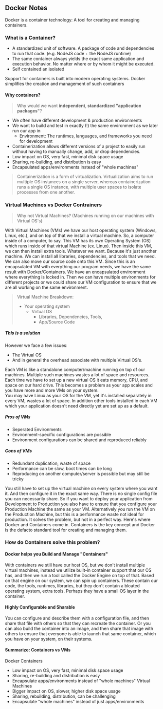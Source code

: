 ## Docker Notes
Docker is a container technology: A tool for creating and managing containers.

### What is a Container?
- A standardized unit of software. A package of code and dependencies to run that code. (e.g. NodeJS code + the NodeJS runtime)
- The same container always yields the exact same application and execution behavior. No matter where or by whom it might be executed.
- Self contained an isolated

Support for containers is built into modern operating systems. Docker simplifies the creation and management of such containers

#### Why containers?
> Why would we want **independent, standardized "application packages"**?
- We often have different development & production environments
- We want to build and test in exactly (!) the same environment as we later run our app in
	+ Environment: The runtimes, languages, and frameworks you need for development
- Containerization allows different versions of a project to easily run without having to manually change, add, or drop dependencies.
- Low impact on OS, very fast, minimal disk space usage
- Sharing, re-building, and distribution is easy
- Encapsulated apps/environments instead of "whole machines"
> Containerization is a form of virtualization. Virtualization aims to run multiple OS instances on a single server, whereas containerization runs a single OS instance, with multiple user spaces to isolate processes from one another.

### Virtual Machines vs Docker Contrainers
> Why not Virtual Machines? (Machines running on our machines with Virtual OS's)  

With Virtual Machines (VMs) we have our host operating system (Windows, Linux, etc.), and on top of that we install a virtual machine. So, a computer  inside of a computer, to say. This VM has its own Operating System (OS) which runs inside of that virtual Machine (ex. Linux). Then inside this VM, we can then install extra tools. Whatever we want. Because it's just another machine. We can install all libraries, dependencies, and tools that we need. We can also move our source code onto this VM. Since this is an encapsulated VM with everything our program needs, we have the same result with Docker/Containers. We have an encapsulated environment where everything is locked in. Then we can have multiple environments for different projects or we could share our VM configuration to ensure that we are all working on the same environment.  

> Virtual Machine Breakdown:
>- Your operating system
>	+ Virtual OS
>		+ Libraries, Dependencies, Tools,
>		+ App/Source Code
##### This is a solution
However we face a few issues:  
- The Virtual OS 
- And in general the overhead associate with multiple Virtual OS's. 

Each VM is like a standalone computer/machine running on top of our machines. Multiple such machines wastes a lot of space and resources. Each time we have to set up a new virtual OS it eats memory, CPU, and space on our hard drive. This becomes a problem as your app scales and you have more and more VMs on your system.  
You may have Linux as your OS for the VM, yet it's installed separately in every VM, wastes a lot of space. In addition other tools installed in each VM which your application doesn't need directly yet are set up as a default.
##### Pros of VMs
- Seperated Environments
- Environment-specific configurations are possible
- Environment configurations can be shared and reproduced reliably
##### Cons of VMs
- Redundant duplication, waste of space
- Performance can be slow, boot times can be long
- Reproducing on another computer/server is possible but may still be tricky 

You still have to set up the virtual machine on every system where you want it. And then configure it in the exact same way. There is no single config file you can necessarily share. So if you want to deploy your application from Development to Production you also have to ensure that you configure your Production Machine the same as your VM. Alternatively you run the VM on the Production Machine, but this is a performance waste not ideal for production. It solves the problem, but not in a perfect way. Here's where Docker and Containers come in. Containers is the key concept and Docker is the defacto standard tool for creating and managing them.
### How do Containers solve this problem?
#### Docker helps you Build and Manage "Containers"
With containers we still have our host OS, but we don't install multiple virtual machines, instead we utilize built-in container support that our OS has, and then we run a tool called the Docker Engine on top of that. Based on that engine on our system, we can spin up containers. These contain our code, the tools, runtimes, libraries, but they don't contain a bloated operating system, extra tools. Perhaps they have a small OS layer in the container.
#### Highly Configurable and Sharable
You can configure and describe them with a configuration file, and then share that file with others so that they can recreate the container. Or you can also build the container into an image, and then share that image with others to ensure that everyone is able to launch that same container, which you have on your system, on their systems.
#### Summarize: Containers vs VMs
Docker Containers  
- Low impact on OS, very fast, minimal disk space usage
- Sharing, re-building and distribution is easy
- Encapsulate apps/environments instead of "whole machines"
Virtual Machines  
- Bigger impact on OS, slower, higher disk space usage
- Sharing, rebuilding, distribution, can be challenging
- Encapsulate "whole machines" instead of just apps/environments
